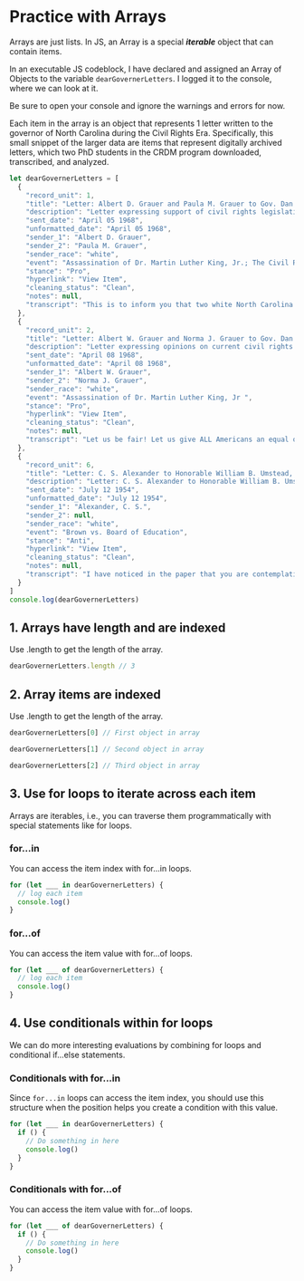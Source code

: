 # Practice with Arrays

Arrays are just lists. In JS, an Array is a special ***iterable*** object that can contain items.

In an executable JS codeblock, I have declared and assigned an Array of Objects to the variable `dearGovernerLetters`. I logged it to the console, where we can look at it.

<p class="note">
  Be sure to open your console and ignore the warnings and errors for now.
</p>

Each item in the array is an object that represents 1 letter written to the governor of North Carolina during the Civil Rights Era. Specifically, this small snippet of the larger data are items that represent digitally archived letters, which two PhD students in the CRDM program downloaded, transcribed, and analyzed.

<!-- Declare `dearGovernerLetters` array of objects -->
```js
let dearGovernerLetters = [
  {
    "record_unit": 1,
    "title": "Letter: Albert D. Grauer and Paula M. Grauer to Gov. Dan K. Moore, April 5, 1968",
    "description": "Letter expressing support of civil rights legislation and opinions on the outbreak of violence throughout the country following the assassination of Dr. Martin Luther King, Jr. Includes a letter of response from Governor Moore.",
    "sent_date": "April 05 1968",
    "unformatted_date": "April 05 1968",
    "sender_1": "Albert D. Grauer",
    "sender_2": "Paula M. Grauer",
    "sender_race": "white",
    "event": "Assassination of Dr. Martin Luther King, Jr.; The Civil Rights Act of 1968",
    "stance": "Pro",
    "hyperlink": "View Item",
    "cleaning_status": "Clean",
    "notes": null,
    "transcript": "This is to inform you that two white North Carolina voters are in favor\nof passage of all legislation which will guarantee the rights of Negro\nAmericans. In particular we are in favor of the pending civil rights law,\nin the House of Representatives, with its open housing provision.\n\nIt is imperative that you and all in authority act as quickly as possible\nto end the injustice to the American Negro.\n\nViolence on the part of anyone should not be tolerated; but hollow calls\nfor law and order, from the white community while nothing is being done to\nchange the horrible plight of Negro Americans, are stupid and border on the\ncriminal.\n\nAll those who believe in and love America must now come forward and see to\nit that injustices against Negro Americans and all others are stopped.\n\nWith hope in the American\ndream,"
  },
  {
    "record_unit": 2,
    "title": "Letter: Albert W. Grauer and Norma J. Grauer to Gov. Dan K. Moore, April 8, 1968",
    "description": "Letter expressing opinions on current civil rights legislation and the outbreak of violence throughout the state following the assassination of Dr. Martin Luther King, Jr. Includes a letter of response from Governor Moore.",
    "sent_date": "April 08 1968",
    "unformatted_date": "April 08 1968",
    "sender_1": "Albert W. Grauer",
    "sender_2": "Norma J. Grauer",
    "sender_race": "white",
    "event": "Assassination of Dr. Martin Luther King, Jr ",
    "stance": "Pro",
    "hyperlink": "View Item",
    "cleaning_status": "Clean",
    "notes": null,
    "transcript": "Let us be fair! Let us give ALL Americans an equal opportunity. Let us all work together to provide decent housing, have open housing and do everything within our power to foster respect and dignity for ALL Americans regardless of their color.\n\nOn the other hand, violence on the part of anyone should NOT be tolerated, but hollow calls for law and order from the white community while they are doing relatively nothing to change the horrible plight of the Negro American are stupid and border on the criminal. Let us, in North Carolina, enforce the laws fairly but work to educate and change the plight, particularly of the children, born into a life in which they are doomed to poverty and ignorance.\n\nThank you, Governor Moore, for anything and everything you are attempting to do, Let us know if we can be of help in any way.\n\nTwo WHITE-PROPERTY-Owning Americans who are concerned. "
  },
  {
    "record_unit": 6,
    "title": "Letter: C. S. Alexander to Honorable William B. Umstead, July 12, 1954",
    "description": "Letter: C. S. Alexander to Honorable William B. Umstead, July 12, 1954",
    "sent_date": "July 12 1954",
    "unformatted_date": "July 12 1954",
    "sender_1": "Alexander, C. S.",
    "sender_2": null,
    "sender_race": "white",
    "event": "Brown vs. Board of Education",
    "stance": "Anti",
    "hyperlink": "View Item",
    "cleaning_status": "Clean",
    "notes": null,
    "transcript": "I have noticed in the paper that you are contemplating a Committee or a Commission to study the matter of segregation in North Carolina, particularly as it pertains to schools.\n\nIn Halifax County we are in excess of 60% colored and particularly in the agricultural section of this county where we are close to 70%, we are of course very much disturbed, and while I don't have the answer, I feel that under your wise leadership that there are sufficient men in North Carolina to devise some plan whereby the matter of mixing colored and white children in white schools can be avoided, and I hope you will permit me to suggest that on this Commission there be included men other than educators who will work out a2 solution satisfactory to both the white and colored population, and I therefore hope that you will search the field in Eastern North Carolina for some good level-headed businessmen to serve on this Committee.\n\nIn Halifax County we have made wonderful strides in the past six or seven years towards equalizing facilities of the white and colored. We now have in the county six negro high schools and six white high schools, and we have a program which over the next few years will equalize the facilities.\n\nI will be glad to sit with you if necessary in arriving at appointees of this most important undertaking.\n\nWith kind personal regards, I am sincerely yours"
  }
]
console.log(dearGovernerLetters)
```

## 1. Arrays have length and are indexed

Use .length to get the length of the array.

```javascript
dearGovernerLetters.length // 3
```

## 2. Array items are indexed

Use .length to get the length of the array.

```javascript
dearGovernerLetters[0] // First object in array
```

```javascript
dearGovernerLetters[1] // Second object in array
```

```javascript
dearGovernerLetters[2] // Third object in array
```

## 3. Use for loops to iterate across each item

Arrays are iterables, i.e., you can traverse them programmatically with special statements like for loops.

### for...in

You can access the item index with for...in loops.

```javascript
for (let ___ in dearGovernerLetters) {
  // log each item
  console.log()
}
```

### for...of

You can access the item value with for...of loops.

```javascript
for (let ___ of dearGovernerLetters) {
  // log each item
  console.log()
}
```

## 4. Use conditionals within for loops

We can do more interesting evaluations by combining for loops and conditional if...else statements.

### Conditionals with for...in

Since `for...in` loops can access the item index, you should use this structure when the position helps you create a condition with this value.

```javascript
for (let ___ in dearGovernerLetters) {
  if () {
    // Do something in here
    console.log()
  }
}
```

### Conditionals with for...of

You can access the item value with for...of loops.

```javascript
for (let ___ of dearGovernerLetters) {
  if () {
    // Do something in here
    console.log()
  }
}
```